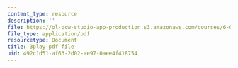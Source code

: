 ```yaml
---
content_type: resource
description: ''
file: https://ol-ocw-studio-app-production.s3.amazonaws.com/courses/6-041-probabilistic-systems-analysis-and-applied-probability-fall-2010/492c1d51af632d02ae970aee4f418754_-qCEoqpwjf4.pdf
file_type: application/pdf
resourcetype: Document
title: 3play pdf file
uid: 492c1d51-af63-2d02-ae97-0aee4f418754
---
```

